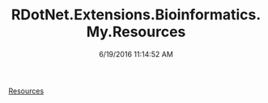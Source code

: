 ﻿---
title: RDotNet.Extensions.Bioinformatics.My.Resources
date: 6/19/2016 11:14:52 AM
---

[Resources](T-RDotNet.Extensions.Bioinformatics.My.Resources.Resources.html)
